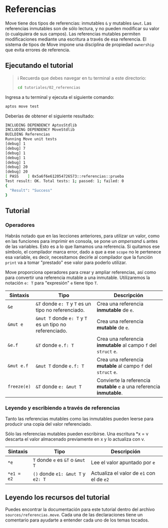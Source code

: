 # Referencias

Move tiene dos tipos de referencias: inmutables `&` y mutables `&mut`. Las referencias inmutables son de sólo lectura, y no pueden modificar su valor (o cualquiera de sus campos). Las referencias mutables permiten modificaciones mediante una escritura a través de esa referencia. El sistema de tipos de Move impone una disciplina de propiedad `ownership` que evita errores de referencia.

## Ejecutando el tutorial

> :information_source: Recuerda que debes navegar en tu terminal a este directorio:
>```sh
>cd tutoriales/02_referencias
>```

Ingresa a tu terminal y ejecuta el siguiente comando:

```sh
aptos move test
```

Deberías de obtener el siguiente resultado:
```sh
INCLUDING DEPENDENCY AptosStdlib
INCLUDING DEPENDENCY MoveStdlib
BUILDING Referencias
Running Move unit tests
[debug] 1
[debug] 7
[debug] 1
[debug] 1
[debug] 1
[debug] 20
[debug] 20
[ PASS    ] 0x5a6f6e612054726573::referencias::prueba
Test result: OK. Total tests: 1; passed: 1; failed: 0
{
  "Result": "Success"
}
```

## Tutorial

### Operadores

Habrás notado que en las lecciones anteriores, para utilizar un valor, como en las funciones para imprimir en consola, se pone un *ampersand* `&` antes de las variables. Esto es a lo que llamamos una referencia. Si quitamos ese símbolo, el compilador marca error, dado a que a ese `scope` no le pertenece esa variable, es decir, necesitamos decirle al compilador que la función `print` va a tomar "prestado" ese valor para poderlo utilizar.

Move proporciona operadores para crear y ampliar referencias, así como para convertir una referencia mutable a una inmutable. Utilizaremos la notación `e: T` para "expresión" `e` tiene tipo `T`.

|Sintaxis|Tipo|Descripción|
|---|---|---|
|`&e` | `&T` donde `e: T` y `T` es un tipo no referenciado.| Crea una referencia **inmutable** de `e`.|
|`&mut e` | `&mut T` donde `e: T` y `T` es un tipo no referenciado.|	Crea una referencia **mutable** de `e`.|
|`&e.f` | `&T` donde `e.f: T` | Crea una referencia **inmutable** al campo `f` del `struct` `e`.|
|`&mut e.f` |	`&mut T` donde `e.f: T` |	Crea una referencia **mutable** al campo `f` del `struct` `e`.|
| `freeze(e)` |	`&T` donde `e: &mut T` | Convierte la referencia **mutable** `e` a una referencia **inmutable**.

### Leyendo y escribiendo a través de referencias

Tanto las referencias mutables como las inmutables pueden leerse para producir una copia del valor referenciado.

Sólo las referencias mutables pueden escribirse. Una escritura *x = v descarta el valor almacenado previamente en x y lo actualiza con v.

|Sintaxis|Tipo|Descripción|
|---|---|---|
| `*e` | `T` donde `e` es `&T` o `&mut T` | Lee el valor apuntado por `e` |
|`*e1 = e2` | `()` donde `e1: &mut T` y `e2: T` | Actualiza el valor de `e1` con el de `e2` |

## Leyendo los recursos del tutorial

Puedes encontrar la documentación para este tutorial dentro del archivo `sources/referencias.move`. Cada una de las declaraciones tiene un comentario para ayudarte a entender cada uno de los temas tocados.
